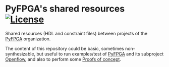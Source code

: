 # PyFPGA's shared resources [![License](https://img.shields.io/badge/License-ISC-darkgreen?style=flat-square)](LICENSE)

Shared resources (HDL and constraint files) between projects of the [PyFPGA](https://github.com/PyFPGA) organization.

The content of this repository could be basic, sometimes non-synthesizable, but useful to run examples/test of
[PyFPGA](https://github.com/PyFPGA/pyfpga) and its subproject [Openflow](https://github.com/PyFPGA/openflow),
and also to perform some [Proofs of concept](https://github.com/PyFPGA/poc).

